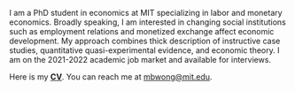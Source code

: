 I am a PhD student in economics at MIT specializing in labor and monetary economics. Broadly speaking, I am interested in changing social institutions such as employment relations and monetized exchange affect economic development. My approach combines thick description of instructive case studies, quantitative quasi-experimental evidence, and economic theory. I am on the 2021-2022 academic job market and available for interviews. 

Here is my __[CV](http://economics.mit.edu/grad/mbwong/cv)__. You can reach me at [mbwong@mit.edu](mbwong@mit.edu). 
